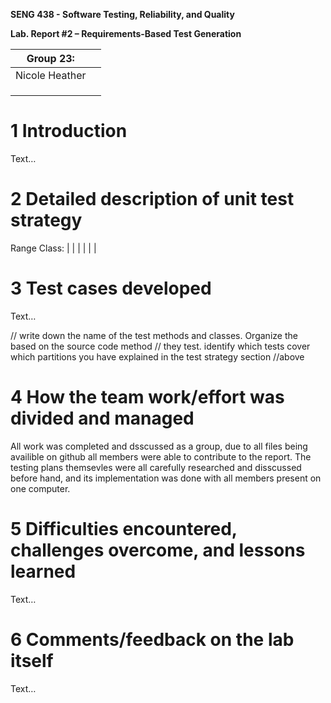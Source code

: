 **SENG 438 - Software Testing, Reliability, and Quality**

**Lab. Report \#2 – Requirements-Based Test Generation**

| Group 23:      |     |
| -------------- | --- |
| Nicole Heather |     |
|                |     |
|                |     |
|                |     |

# 1 Introduction

Text…

# 2 Detailed description of unit test strategy

Range Class:
|
|
|
|
|
|

# 3 Test cases developed

Text…

// write down the name of the test methods and classes. Organize the based on
the source code method // they test. identify which tests cover which partitions
you have explained in the test strategy section //above

# 4 How the team work/effort was divided and managed

All work was completed and dsscussed as a group, due to all files being availible on github all members were able to contribute to the report. The testing plans themsevles were all carefully researched and disscussed before hand, and its implementation was done with all members present on one computer. 

# 5 Difficulties encountered, challenges overcome, and lessons learned

Text…

# 6 Comments/feedback on the lab itself

Text…
